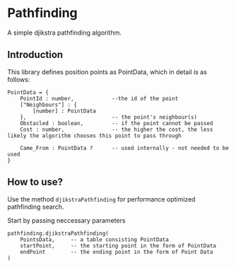 # Pathfinding
 
A simple djikstra pathfinding algorithm. 

## Introduction
This library defines position points as PointData, which in detail is as follows:

```
PointData = {
	PointId : number,            --the id of the point 
	["Neighbours"] : { 
		[number] : PointData 
	},                           -- the point's neighbour(s)
	Obstacled : boolean,         -- if the point cannot be passed
	Cost : number,               -- the higher the cost, the less likely the algorithm chooses this point to pass through

	Came_From : PointData ?      -- used internally - not needed to be used
}
```

## How to use?
Use the method ```djikstraPathfinding``` for performance optimized pathfinding search.

Start by passing neccessary parameters 
```
pathfinding.djikstraPathfinding(
    PointsData,     -- a table consisting PointData
    startPoint,     -- the starting point in the form of PointData
    endPoint        -- the ending point in the form of Point Data
)
```
